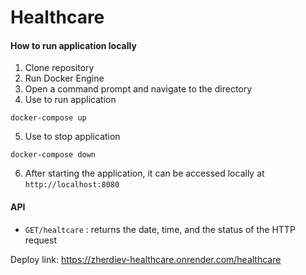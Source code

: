 # Healthcare
#### How to run application locally
1. Clone repository
2. Run Docker Engine
3. Open a command prompt and navigate to the directory
4. Use to run application
``` 
docker-compose up
```
5. Use to stop application
``` 
docker-compose down
```
6. After starting the application, it can be accessed locally at `http://localhost:8080`
#### API
- `GET/healtcare` : returns the date, time, and the status of the HTTP request

Deploy link: https://zherdiev-healthcare.onrender.com/healthcare
